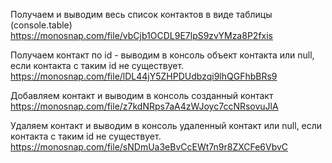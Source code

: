 Получаем и выводим весь список контактов в виде таблицы (console.table)
https://monosnap.com/file/vbCjb1OCDL9E7lpS9zvYMza8P2fxis

Получаем контакт по id - выводим в консоль объект контакта или null, если контакта с таким id не существует.
https://monosnap.com/file/lDL44jY5ZHPDUdbzqi9lhQGFhbBRs9

Добавляем контакт и выводим в консоль созданный контакт
https://monosnap.com/file/z7kdNRps7aA4zWJoyc7ccNRsovuJlA

Удаляем контакт и выводим в консоль удаленный контакт или null, если контакта с таким id не существует.
https://monosnap.com/file/sNDmUa3eBvCcEWt7n9r8ZXCFe6VbvC
